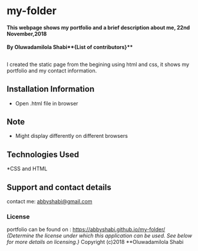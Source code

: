 # my-folder
#### This webpage shows my portfolio and a brief description about me, 22nd November,2018
#### By Oluwadamilola Shabi**{List of contributors}**
## 
I created the static page from the begining using html and css, it shows my portfolio and my contact information.
## Installation Information
* Open .html file in browser
## Note 
* Might display differently on different browsers
## Technologies Used
*CSS and HTML
## Support and contact details
contact me: abbyshabi@gmail.com
### License
portfolio can be found on : https://abbyshabi.github.io/my-folder/
*{Determine the license under which this application can be used.  See below for more details on licensing.}*
Copyright (c)2018 **Oluwadamilola Shabi
